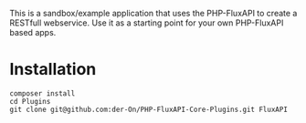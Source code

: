This is a sandbox/example application that uses the PHP-FluxAPI to create a RESTfull webservice.
Use it as a starting point for your own PHP-FluxAPI based apps.

# Installation

    composer install
    cd Plugins
    git clone git@github.com:der-On/PHP-FluxAPI-Core-Plugins.git FluxAPI
